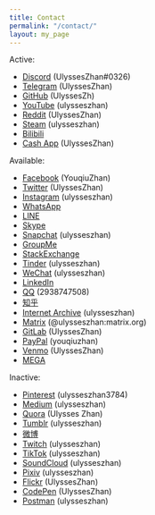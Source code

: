 ```yaml
---
title: Contact
permalink: "/contact/"
layout: my_page
---
```


Active:

* [Discord](https://discordapp.com/users/586808226058862623) (UlyssesZhan#0326)
* [Telegram](https://t.me/UlyssesZhan) (UlyssesZhan)
* [GitHub](https://github.com/UlyssesZh) (UlyssesZh)
* [YouTube](https://youtube.com/@ulysseszhan) (ulysseszhan)
* [Reddit](https://reddit.com/u/UlyssesZhan) (UlyssesZhan)
* [Steam](https://steamcommunity.com/id/ulysseszhan) (ulysseszhan)
* [Bilibili](https://space.bilibili.com/226047082)
* [Cash App](https://cash.app/$UlyssesZhan) (UlyssesZhan)

Available:

* [Facebook](https://facebook.com/YouqiuZhan) (YouqiuZhan)
* [Twitter](https://twitter.com/UlyssesZhan) (UlyssesZhan)
* [Instagram](https://instagram.com/ulysseszhan) (ulysseszhan)
* [WhatsApp](https://wa.me/qr/AWJXLNDNIBM3G1)
* [LINE](https://line.me/ti/p/UORDWHwDyR)
* [Skype](https://join.skype.com/invite/qJ1LIuNb3UQv)
* [Snapchat](https://snapchat.com/add/ulysseszhan) (ulysseszhan)
* [GroupMe](https://groupme.com/contact/106459805/ZE5oVxdV)
* [StackExchange](https://stackexchange.com/users/14182367)
* [Tinder](https://tinder.com/@ulysseszhan) (ulysseszhan)
* [WeChat](https://u.wechat.com/ENVS9zaZ_kYDj7Q2TdwWdyQ) (ulysseszhan)
* [LinkedIn](https://linkedin.com/in/%E6%9C%89%E4%B8%98-%E8%A9%B9-7715a4155)
* [QQ](https://qm.qq.com/cgi-bin/qm/qr?k=-u9lqfGgG0FoZjI-LJoFUtzJzBq2KMfa) (2938747508)
* [知乎](https://zhihu.com/people/ulysseszhan)
* [Internet Archive](https://archive.org/details/@ulysseszhan) (ulysseszhan)
* [Matrix](https://matrix.to/#/@ulysseszhan:matrix.org) (@ulysseszhan:matrix.org)
* [GitLab](https://gitlab.com/UlyssesZhan) (UlyssesZhan)
* [PayPal](https://paypal.me/youqiuzhan) (youqiuzhan)
* [Venmo](https://venmo.com/UlyssesZhan) (UlyssesZhan)
* [MEGA](https://mega.nz/C!DOw1hIgb)

Inactive:

* [Pinterest](https://pinterest.com/ulysseszhan3784) (ulysseszhan3784)
* [Medium](https://medium.com/@ulysseszhan) (ulysseszhan)
* [Quora](https://quora.com/profile/Ulysses-Zhan) (Ulysses Zhan)
* [Tumblr](https://ulysseszhan.tumblr.com/) (ulysseszhan)
* [微博](https://weibo.com/u/3207976064)
* [Twitch](https://twitch.tv/ulysseszhan) (ulysseszhan)
* [TikTok](https://tiktok.com/@ulysseszhan) (ulysseszhan)
* [SoundCloud](https://soundcloud.com/ulysseszhan) (ulysseszhan)
* [Pixiv](https://pixiv.net/users/28889180) (ulysseszhan)
* [Flickr](https://flickr.com/photos/UlyssesZhan) (UlyssesZhan)
* [CodePen](https://codepen.io/UlyssesZhan) (UlyssesZhan)
* [Postman](https://postman.com/ulysseszhan) (ulysseszhan)
